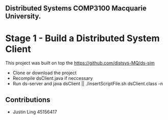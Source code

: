 ## Distributed Systems COMP3100 Macquarie University. 
# Stage 1 - Build a Distributed System Client
This project was built on top the https://github.com/distsys-MQ/ds-sim
- Clone or download the project
- Recompile dsClient.java if neccessary
- Run ds-server and java dsClient || ./insertScriptFile.sh dsClient.class -n


## Contributions
- Justin Ling 45156417

